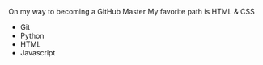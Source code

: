 On my way to becoming a GitHub Master
My favorite path is HTML & CSS
* Git
* Python
* HTML
* Javascript
